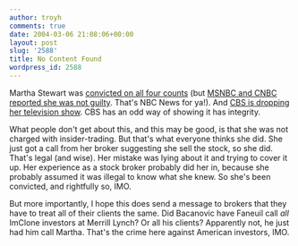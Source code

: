 ```yaml
---
author: troyh
comments: true
date: 2004-03-06 21:08:06+00:00
layout: post
slug: '2588'
title: No Content Found
wordpress_id: 2588
---
```


Martha Stewart was [convicted on all four counts](http://story.news.yahoo.com/news?tmpl=story2&u=/washpost/20040306/ts_washpost/a34978_2004mar5) (but [MSNBC and CNBC reported she was not guilty](http://www.latimes.com/business/investing/wire/sns-ap-martha-stewart-tv,1,3592364.story?coll=sns-ap-investing-headlines). That's NBC News for ya!). And [CBS is dropping her television show](http://story.news.yahoo.com/news?tmpl=story2&u=/ap/20040306/ap_on_bi_ge/martha_stewart). CBS has an odd way of showing it has integrity.

What people don't get about this, and this may be good, is that she was not charged with insider-trading. But that's what everyone thinks she did. She just got a call from her broker suggesting she sell the stock, so she did. That's legal (and wise). Her mistake was lying about it and trying to cover it up. Her experience as a stock broker probably did her in, because she probably assumed it was illegal to know what she knew. So she's been convicted, and rightfully so, IMO.

But more importantly, I hope this does send a message to brokers that they have to treat all of their clients the same. Did Bacanovic have Faneuil call _all_ ImClone investors at Merrill Lynch? Or all his clients? Apparently not, he just had him call Martha. That's the crime here against American investors, IMO.
